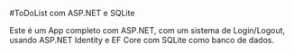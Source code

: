 #ToDoList com ASP.NET e SQLite

Este é um App completo com ASP.NET, com um sistema de Login/Logout, usando ASP.NET Identity e EF Core com SQLite como banco de dados.
